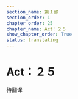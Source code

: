```yaml
---
section_name: 第１部
section_order: 1
chapter_order: 25
chapter_name: Act：２５
show_chapter_order: True
status: translating
---
```


# Act：２５
待翻译
